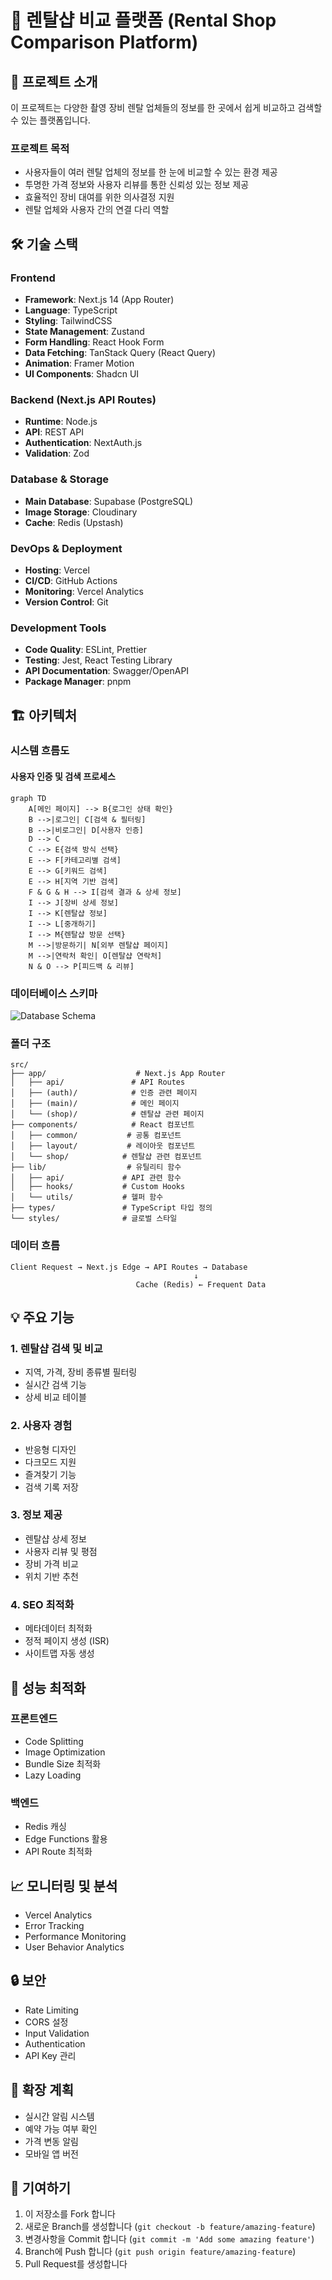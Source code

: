 # 📸 렌탈샵 비교 플랫폼 (Rental Shop Comparison Platform)

## 🎯 프로젝트 소개

이 프로젝트는 다양한 촬영 장비 렌탈 업체들의 정보를 한 곳에서 쉽게 비교하고 검색할 수 있는 플랫폼입니다.

### 프로젝트 목적

- 사용자들이 여러 렌탈 업체의 정보를 한 눈에 비교할 수 있는 환경 제공
- 투명한 가격 정보와 사용자 리뷰를 통한 신뢰성 있는 정보 제공
- 효율적인 장비 대여를 위한 의사결정 지원
- 렌탈 업체와 사용자 간의 연결 다리 역할

## 🛠 기술 스택

### Frontend

- **Framework**: Next.js 14 (App Router)
- **Language**: TypeScript
- **Styling**: TailwindCSS
- **State Management**: Zustand
- **Form Handling**: React Hook Form
- **Data Fetching**: TanStack Query (React Query)
- **Animation**: Framer Motion
- **UI Components**: Shadcn UI

### Backend (Next.js API Routes)

- **Runtime**: Node.js
- **API**: REST API
- **Authentication**: NextAuth.js
- **Validation**: Zod

### Database & Storage

- **Main Database**: Supabase (PostgreSQL)
- **Image Storage**: Cloudinary
- **Cache**: Redis (Upstash)

### DevOps & Deployment

- **Hosting**: Vercel
- **CI/CD**: GitHub Actions
- **Monitoring**: Vercel Analytics
- **Version Control**: Git

### Development Tools

- **Code Quality**: ESLint, Prettier
- **Testing**: Jest, React Testing Library
- **API Documentation**: Swagger/OpenAPI
- **Package Manager**: pnpm

## 🏗 아키텍처

### 시스템 흐름도

#### 사용자 인증 및 검색 프로세스

```mermaid
graph TD
    A[메인 페이지] --> B{로그인 상태 확인}
    B -->|로그인| C[검색 & 필터링]
    B -->|비로그인| D[사용자 인증]
    D --> C
    C --> E{검색 방식 선택}
    E --> F[카테고리별 검색]
    E --> G[키워드 검색]
    E --> H[지역 기반 검색]
    F & G & H --> I[검색 결과 & 상세 정보]
    I --> J[장비 상세 정보]
    I --> K[렌탈샵 정보]
    I --> L[중개하기]
    I --> M{렌탈샵 방문 선택}
    M -->|방문하기| N[외부 렌탈샵 페이지]
    M -->|연락처 확인| O[렌탈샵 연락처]
    N & O --> P[피드백 & 리뷰]
```

### 데이터베이스 스키마

![Database Schema](docs/images/db-schema.png)

### 폴더 구조

```
src/
├── app/                    # Next.js App Router
│   ├── api/               # API Routes
│   ├── (auth)/            # 인증 관련 페이지
│   ├── (main)/            # 메인 페이지
│   └── (shop)/            # 렌탈샵 관련 페이지
├── components/            # React 컴포넌트
│   ├── common/           # 공통 컴포넌트
│   ├── layout/           # 레이아웃 컴포넌트
│   └── shop/            # 렌탈샵 관련 컴포넌트
├── lib/                  # 유틸리티 함수
│   ├── api/             # API 관련 함수
│   ├── hooks/           # Custom Hooks
│   └── utils/           # 헬퍼 함수
├── types/               # TypeScript 타입 정의
└── styles/              # 글로벌 스타일
```

### 데이터 흐름

```
Client Request → Next.js Edge → API Routes → Database
                                         ↓
                            Cache (Redis) ← Frequent Data
```

## 💡 주요 기능

### 1. 렌탈샵 검색 및 비교

- 지역, 가격, 장비 종류별 필터링
- 실시간 검색 기능
- 상세 비교 테이블

### 2. 사용자 경험

- 반응형 디자인
- 다크모드 지원
- 즐겨찾기 기능
- 검색 기록 저장

### 3. 정보 제공

- 렌탈샵 상세 정보
- 사용자 리뷰 및 평점
- 장비 가격 비교
- 위치 기반 추천

### 4. SEO 최적화

- 메타데이터 최적화
- 정적 페이지 생성 (ISR)
- 사이트맵 자동 생성

## 🚀 성능 최적화

### 프론트엔드

- Code Splitting
- Image Optimization
- Bundle Size 최적화
- Lazy Loading

### 백엔드

- Redis 캐싱
- Edge Functions 활용
- API Route 최적화

## 📈 모니터링 및 분석

- Vercel Analytics
- Error Tracking
- Performance Monitoring
- User Behavior Analytics

## 🔒 보안

- Rate Limiting
- CORS 설정
- Input Validation
- Authentication
- API Key 관리

## 🌱 확장 계획

- 실시간 알림 시스템
- 예약 가능 여부 확인
- 가격 변동 알림
- 모바일 앱 버전

## 🤝 기여하기

1. 이 저장소를 Fork 합니다
2. 새로운 Branch를 생성합니다 (`git checkout -b feature/amazing-feature`)
3. 변경사항을 Commit 합니다 (`git commit -m 'Add some amazing feature'`)
4. Branch에 Push 합니다 (`git push origin feature/amazing-feature`)
5. Pull Request를 생성합니다
